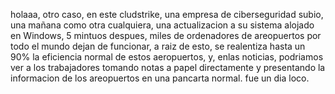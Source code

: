 holaaa, otro caso, en este cludstrike, una empresa de ciberseguridad subio, una mañana como otra cualquiera, una actualizacion a su sistema alojado en Windows, 5 mintuos despues, miles de ordenadores de areopuertos por todo el mundo dejan de funcionar, a raiz de esto, se realentiza hasta un 90% la eficiencia normal de estos aeropuertos, y, enlas noticias, podriamos ver a los trabajadores tomando notas a papel directamente y presentando la informacion de los areopuertos en una pancarta normal. fue un dia loco.
